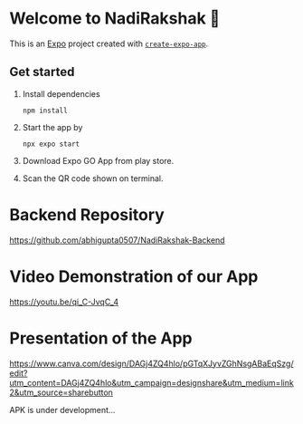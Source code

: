 # Welcome to NadiRakshak 👋

This is an [Expo](https://expo.dev) project created with [`create-expo-app`](https://www.npmjs.com/package/create-expo-app).

## Get started

1. Install dependencies

   ```
   npm install
   ```

2. Start the app by
   ```
   npx expo start
   ```
4. Download Expo GO App from play store.
5. Scan the QR code shown on terminal.

# Backend Repository
https://github.com/abhigupta0507/NadiRakshak-Backend

# Video Demonstration of our App
https://youtu.be/qi_C-JvqC_4

# Presentation of the App
https://www.canva.com/design/DAGj4ZQ4hlo/pGTqXJyvZGhNsgABaEqSzg/edit?utm_content=DAGj4ZQ4hlo&utm_campaign=designshare&utm_medium=link2&utm_source=sharebutton

APK is under development...
